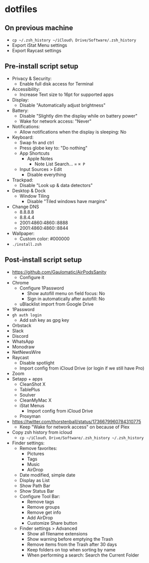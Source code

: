 # dotfiles

## On previous machine

- `cp ~/.zsh_history ~/iCloud\ Drive/Software/.zsh_history`
- Export iStat Menu settings
- Export Raycast settings

## Pre-install script setup

- Privacy & Security:
  - Enable full disk access for Terminal
- Accessibility:
  - Increase Text size to 16pt for supported apps
- Display:
  - Disable "Automatically adjust brightness"
- Battery:
  - Disable "Slightly dim the display while on battery power"
  - Wake for network access: "Never"
- Notifications:
  - Allow notifications when the display is sleeping: No
- Keyboard:
  - Swap fn and ctrl
  - Press globe key to: "Do nothing"
  - App Shortcuts
    - Apple Notes
      - Note List Search... = `⌘ P`
  - Input Sources > Edit
    - Disable everything
- Trackpad:
  - Disable "Look up & data detectors"
- Desktop & Dock
  - Window Tiling
    - Disable "Tiled windows have margins"
- Change DNS
  - 8.8.8.8
  - 8.8.4.4
  - 2001:4860:4860::8888
  - 2001:4860:4860::8844
- Wallpaper:
  - Custom color: #000000
- `./install.zsh`

## Post-install script setup

- https://github.com/Gaulomatic/AirPodsSanity
  - Configure it
- Chrome
  - Configure 1Password
    - Show autofill menu on field focus: No
    - Sign in automatically after autofill: No
  - uBlacklist import from Google Drive
- 1Password
- `gh auth login`
  - Add ssh key as gpg key
- Orbstack
- Slack
- Discord
- WhatsApp
- Monodraw
- NetNewsWire
- Raycast
  - Disable spotlight
  - Import config from iCloud Drive (or login if we still have Pro)
- Zoom
- Setapp + apps
  - CleanShot X
  - TablePlus
  - Soulver
  - CleanMyMac X
  - iStat Menus
    - Import config from iCloud Drive
  - Proxyman
- https://twitter.com/thorstenball/status/1736679960784310775
  - Keep "Wake for network access" on because of Plex
- Copy zsh history from icloud
  - `cp ~/iCloud\ Drive/Software/.zsh_history ~/.zsh_history`
- Finder settings:
  - Remove favorites:
    - Pictures
    - Tags
    - Music
    - AirDrop
  - Date modified, simple date
  - Display as List
  - Show Path Bar
  - Show Status Bar
  - Configure Tool Bar:
    - Remove tags
    - Remove groups
    - Remove get info
    - Add AirDrop
    - Customize Share button
  - Finder settings > Advanced
    - Show all filename extensions
    - Show warning before emptying the Trash
    - Remove items from the Trash after 30 days
    - Keep folders on top when sorting by name
    - When performing a search: Search the Current Folder

